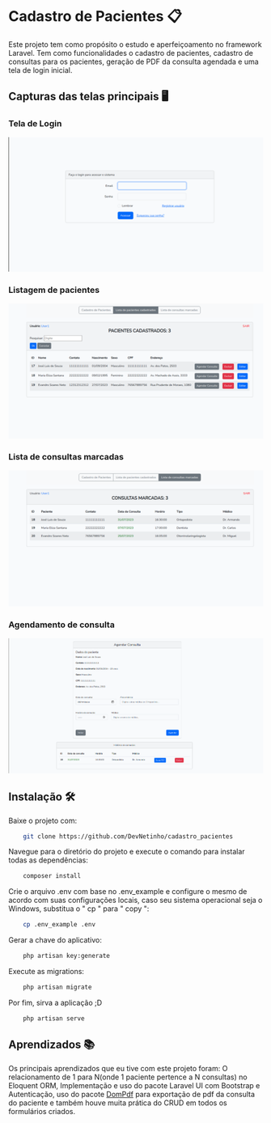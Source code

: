 # Cadastro de Pacientes 📋
Este projeto tem como propósito o estudo e aperfeiçoamento no framework Laravel.
Tem como funcionalidades o cadastro de pacientes, cadastro de consultas para os pacientes, geração de PDF da consulta agendada e uma tela de login inicial.



## Capturas das telas principais 🖥️
### Tela de Login
![Tela de Login](public/images/tela_login.png)

### Listagem de pacientes
![Listagem de pacientes](public/images/lista_pacientes.png)

### Lista de consultas marcadas
![Lista de consultas marcadas](public/images/consultas_marcadas.png)

### Agendamento de consulta
![Agendamento de consulta](public/images/agendar_consulta.png)



## Instalação 🛠️

Baixe o projeto com:
```bash
    git clone https://github.com/DevNetinho/cadastro_pacientes
```

Navegue para o diretório do projeto e execute o comando para instalar todas as dependências:
```bash
    composer install
```

Crie o arquivo .env com base no .env_example e configure o mesmo de acordo com suas configurações locais,
caso seu sistema operacional seja o Windows, substitua o " cp " para " copy ":
```bash
    cp .env_example .env
```

Gerar a chave do aplicativo:
```bash
    php artisan key:generate
```

Execute as migrations:
```bash
    php artisan migrate
```

Por fim, sirva a aplicação ;D
```bash
    php artisan serve
```

    
## Aprendizados 📚

Os principais aprendizados que eu tive com este projeto foram: O relacionamento de 1 para N(onde 1 paciente pertence a N consultas) no Eloquent ORM, Implementação e uso do pacote Laravel UI com Bootstrap e Autenticação, uso do pacote [DomPdf](https://github.com/dompdf/dompdf) para exportação de pdf da consulta do paciente e também houve muita prática do CRUD em todos os formulários criados.
